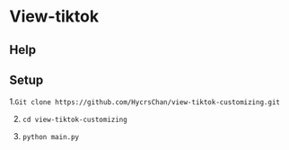 # View-tiktok

## Help

## Setup

1.`Git clone https://github.com/HycrsChan/view-tiktok-customizing.git`

2. `cd view-tiktok-customizing `

3. `python main.py`
